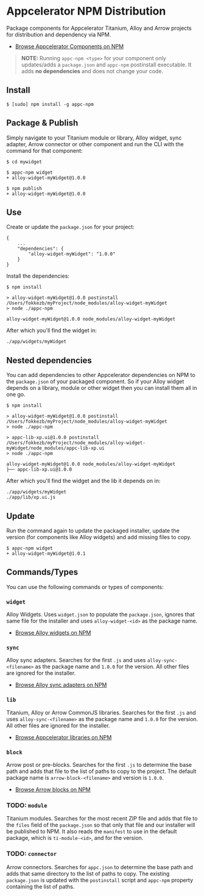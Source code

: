 # Appcelerator NPM Distribution
Package components for Appcelerator Titanium, Alloy and Arrow projects for distribution and dependency via NPM.

* [Browse Appcelerator Components on NPM](https://www.npmjs.com/browse/keyword/appc-npm)

> **NOTE:** Running `appc-npm <type>` for your component only updates/adds a `package.json` and `appc-npm` postinstall executable. It adds **no dependencies** and does not change your code.

## Install

```
$ [sudo] npm install -g appc-npm
```

## Package & Publish
Simply navigate to your Titanium module or library, Alloy widget, sync adapter, Arrow connector or other component and run the CLI with the command for that component:

```
$ cd mywidget

$ appc-npm widget
+ alloy-widget-myWidget@1.0.0

$ npm publish
+ alloy-widget-myWidget@1.0.0
```

## Use

Create or update the `package.json` for your project:

```
{
	...
	"dependencies": {
		"alloy-widget-myWidget": "1.0.0"
	}
}
```

Install the dependencies:

```
$ npm install

> alloy-widget-myWidget@1.0.0 postinstall /Users/fokkezb/myProject/node_modules/alloy-widget-myWidget
> node ./appc-npm

alloy-widget-myWidget@1.0.0 node_modules/alloy-widget-myWidget
```

After which you'll find the widget in:

```
./app/widgets/myWidget
```

## Nested dependencies
You can add dependencies to other Appcelerator dependencies on NPM to the `package.json` of your packaged component. So if your Alloy widget depends on a library, module or other widget then you can install them all in one go.

```
$ npm install

> alloy-widget-myWidget@1.0.0 postinstall /Users/fokkezb/myProject/node_modules/alloy-widget-myWidget
> node ./appc-npm

> appc-lib-xp.ui@1.0.0 postinstall /Users/fokkezb/myProject/node_modules/alloy-widget-myWidget/node_modules/appc-lib-xp.ui
> node ./appc-npm

alloy-widget-myWidget@1.0.0 node_modules/alloy-widget-myWidget
├── appc-lib-xp.ui@1.0.0
```

After which you'll find the widget and the lib it depends on in:

```
./app/widgets/myWidget
./app/lib/xp.ui.js
```

## Update
Run the command again to update the packaged installer, update the version (for components like Alloy widgets) and add missing files to copy.

```
$ appc-npm widget
+ alloy-widget-myWidget@1.0.1
```

## Commands/Types
You can use the following commands or types of components:

### `widget`
Alloy Widgets. Uses `widget.json` to populate the `package.json`, ignores that same file for the installer and uses `alloy-widget-<id>` as the package name.

* [Browse Alloy widgets on NPM](https://www.npmjs.com/browse/keyword/alloy-widget)

### `sync`
Alloy sync adapters. Searches for the first `.js` and uses `alloy-sync-<filename>` as the package name and `1.0.0` for the version. All other files are ignored for the installer.

* [Browse Alloy sync adapters on NPM](https://www.npmjs.com/browse/keyword/alloy-sync)

### `lib`
Titanium, Alloy or Arrow CommonJS libraries. Searches for the first `.js` and uses `alloy-sync-<filename>` as the package name and `1.0.0` for the version. All other files are ignored for the installer.

* [Browse Appcelerator libraries on NPM](https://www.npmjs.com/browse/keyword/appc-lib)

### `block`
Arrow post or pre-blocks. Searches for the first `.js` to determine the base path and adds that file to the list of paths to copy to the project. The default package name is `arrow-block-<filename>` and version is `1.0.0`.

* [Browse Arrow blocks on NPM](https://www.npmjs.com/browse/keyword/arrow-block)

### TODO: `module`
Titanium modules. Searches for the most recent ZIP file and adds that file to the `files` field of the `package.json` so that only that file and our installer will be published to NPM. It also reads the `manifest` to use in the default package, which is `ti-module-<id>`, and for the version.

### TODO: `connector`
Arrow connectors. Searches for `appc.json` to determine the base path and adds that same directory to the list of paths to copy. The existing `package.json` is updated with the `postinstall` script and `appc-npm` property containing the list of paths.
